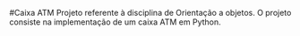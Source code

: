 #Caixa ATM
Projeto referente à disciplina de Orientação a objetos.
O projeto consiste na implementação de um caixa ATM em Python.
